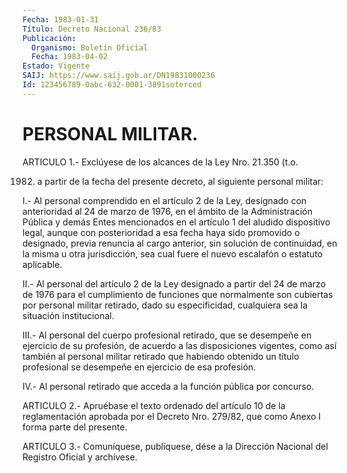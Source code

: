 ```yaml
---
Fecha: 1983-01-31
Título: Decreto Nacional 236/83
Publicación:
  Organismo: Boletín Oficial
  Fecha: 1983-04-02
Estado: Vigente
SAIJ: https://www.saij.gob.ar/DN19831000236
Id: 123456789-0abc-632-0001-3891soterced
---
```

# PERSONAL MILITAR.

<a id="1"></a>
ARTICULO  1.- Exclúyese de los alcances de la Ley Nro. 21.350 (t.o.

1982) a partir  de  la  fecha  del  presente  decreto, al siguiente personal militar:

I.- Al personal comprendido en el artículo 2 de  la Ley, designado con  anterioridad  al  24  de  marzo  de 1976, en el ámbito  de  la Administración Pública y demás Entes mencionados  en  el artículo 1 del  aludido  dispositivo  legal,  aunque con posterioridad  a  esa fecha haya sido promovido o designado,  previa  renuncia  al  cargo anterior,   sin  solución  de  continuidad,  en  la  misma  u  otra jurisdicción,   sea  cual  fuere  el  nuevo  escalafón  o  estatuto aplicable.

II.- Al personal  del  artículo 2 de la Ley designado a partir del 24  de  marzo  de  1976  para  el  cumplimiento  de  funciones  que normalmente son cubiertas  por  personal  militar retirado, dado su especificidad,  cualquiera  sea  la situación  institucional.

III.-  Al  personal  del  cuerpo  profesional    retirado,  que  se desempeñe  en  ejercicio  de  su  profesión,  de  acuerdo    a  las disposiciones  vigentes,  como  así  también  al  personal  militar retirado  que  habiendo obtenido un título profesional se desempeñe en ejercicio de esa profesión.

IV.- Al personal  retirado  que  acceda  a  la  función pública por concurso.

<a id="2"></a>
ARTICULO  2.-  Apruébase  el  texto  ordenado del artículo 10 de la reglamentación aprobada por el Decreto  Nro. 279/82, que como Anexo I forma parte del presente.

<a id="3"></a>
ARTICULO  3.- Comuníquese, publíquese, dése a la Dirección Nacional del Registro Oficial y archívese.